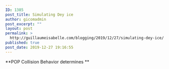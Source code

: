 ```yaml
---
ID: 1385
post_title: Simulating Dey ice
author: gicomadmin
post_excerpt: ""
layout: post
permalink: >
  http://guillaumeisabelle.com/blogging/2019/12/27/simulating-dey-ice/
published: true
post_date: 2019-12-27 19:16:55
---
```

<!-- wp:paragraph -->

**POP Collision Behavior determines **

<!-- /wp:paragraph -->